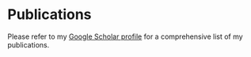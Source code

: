 # Publications

Please refer to my [Google Scholar profile](https://scholar.google.com/citations?user=95yhrKoAAAAJ) for a comprehensive list of my publications.
